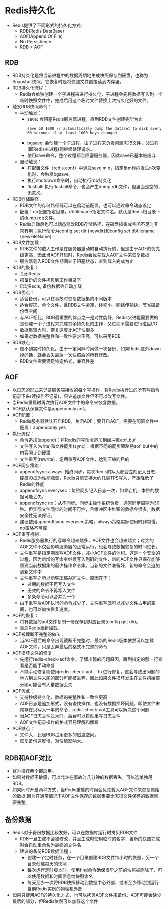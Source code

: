 # Redis持久化

  - Redis提供了不同形式的持久化方式:
    - RDB(Redis DataBase)
    - AOF(Append Of File)
    - No Persistence
    - RDB + AOF
    
## RDB

  - RDB持久化是将当前进程中的数据周期地生成快照保存到硬盘，也称为Snapshot快照，它恢复时是将快照文件直接读到内存里。
  - RDB持久化流程：
    - Redis会单独创建一个子进程来进行持久化，子进程会先将数据写入到一个临时快照文件中，完成后用这个临时文件替换上次持久化好的文件。
  - 触发RDB快照命令：
    - 手动触发：
      - save: 会阻塞Redis服务器进程，直到RDB文件创建完毕为止
        ```
        save 60 1000 // automatically dump the dataset to disk every 60 seconds if at least 1000 keys changed
        ```
      - bgsave: 会创建一个子进程，由子进程来负责创建RDB文件，父进程(即Redis主进程)则继续处理请求。
      - 使用save命令，整个过程都会阻塞服务器，因此save已基本被废弃
    - 自动触发：
      - 在配置文件（redis.conf）中通过save m n，指定当m秒内发生n次变化时，会触发bgsave。
      - 执行shutdown命令时，自动执行rdb持久化
      - flushall: 执行flushall命令，也会产生dump.rdb文件，但里面是空的，无意义。
  - RDB存储路径：
    - RDB文件的存储路径既可以在启动前配置，也可以通过命令动态设定
    - 配置：dir配置指定目录，dbfilename指定文件名。默认是Redis根目录下的dump.rdb文件。
    - Redis启动后也可以动态修改RDB存储路径，在磁盘损害或空间不足时非常有用；执行命令为config set dir {newdir}和config set dbfilename {newFileName}
  - RDB文件加载：
    - RDB文件的载入工作是在服务器启动时自动执行的，但是由于AOF的优先级更高，因此当AOF开启时，Redis会优先载入AOF文件来恢复数据
    - 服务器载入RDB文件期间处于阻塞状态，直到载入完成为止
  - RDB的恢复：
    - 关闭Redis
    - 把备份的文件拷贝到工作目录下
    - 启动Redis, 备份数据会自动加载
  - RDB优点：
    - 适合备份，可以在事故时恢复数据集的不同版本
    - 适合容灾，单个文件，且RDB文件紧凑，体积小，网络传输快，节省磁备份盘空间
    - 与AOF相比，RDB最重要的优点之一是对性能好，Redis父进程需要做的是创建一个子进程来完成其余持久化的工作，父进程不需要进行磁盘I/O
    - 数据集较大时，恢复速度比AOF快很多
    - 如果对数据完整性和一致性要求不高，可以采用RDB
  - RDB缺点：
    - 做不到实时持久化。由于一定间隔时间做一次备份，如果Redis意外down掉的话，就会丢失最后一次快照后的所有修改。
    - RDB文件需要满足特定格式，兼容性差
    
## AOF

  - 以日志的形式来记录服务端接收的每个写操作，将Redis执行过的所有写指令记录下来(读操作不记录)，只许追加文件但不可以改写文件。
  - 当Redis重启时再次执行AOF文件中的命令来恢复数据。
  - AOF默认保存文件是appendonly.aof。
  - AOF配置：
    - Redis服务器默认开启RDB，关闭AOF；要开启AOF，需要在配置文件中配置：appendonly yes
  - 执行流程：
    - 命令追加(append)：将Redis的写命令追加到缓冲区aof_buf
    - 文件写入(write)和文件同步(sync)：根据不同的同步策略将aof_buf中的内容同步到硬盘
    - 文件重写(rewrite)：定期重写AOF文件，达到压缩的目的
  - AOF同步策略：
    - appendfsync always: 始终同步，每次Redis的写入都会立刻记入日志，硬盘IO成为性能瓶颈，Redis只能支持大约几百TPS写入，严重降低了Redis的性能
    - appendfsync everysec：每秒同步记入日志一次，如果宕机，本秒的数据可能丢失。
    - appendfsync no：从不同步。同步由操作系统负责，通常同步周期为30秒。但实际文件同步的时间不可控，且缓冲区中堆积的数据会很多，数据安全性无法保证。
    - 建议使用appendfsync everysec策略，always策略实际使用时非常慢，no策略不可控
  - AOF重写机制： 
    - Redis服务器执行的写命令越来越多，AOF文件也会越来越大；过大的AOF文件不仅会影响服务器的正常运行，也会导致数据恢复的时间过长。
    - 文件重写是指定期重写AOF文件，减小AOF文件的体积。这是一个安全的过程，因为新增的写命令继续写入到旧的文件，新的AOF文件只保存能够重建当前数据集的最少操作命令集。当新的文件准备好，新的命令会追加到新文件中
    - 文件重写之所以能够压缩AOF文件，原因在于：
      - 过期的数据不再写入文件
      - 无效的命令不再写入文件
      - 多条命令可以合并为一个
    - 由于重写后AOF执行的命令减少了，文件重写既可以减少文件占用的空间，也可以加快恢复速度。
  - AOF的恢复：
    - 将有数据的aof文件复制一份保存到对应目录(config get dir)。
    - 重启Redis重新加载。
  - AOF被截断不完整的做法：
    - 当AOF最后的命令出现截断不完整时，最新的Redis版本依然可以加载AOF文件，只是丢弃最后的格式不完整的命令
  - AOF损坏文件的修复：
    - 先运行redis-check-aof命令，了解出现的问题原因，跳到指定的那一行查看是否能手动修复
    - 不能手动修复则使用redis-check-aof --fix进行修复，这会导致出问题的地方到文件末尾的部分可能被丢弃，因此如果文件损坏发生在文件初始部分则可能会有大量数据丢失
  - AOF优点：
    - 支持秒级持久化、数据的完整性和一致性更高
    - AOF日志是追加形式，没有查找操作，也没有数据损坏问题。即使文件末尾存在只写入一半的命令，redis-check-aof工具可以解决这个问题
    - 当AOF日志文件过大时，后台可以自动重写日志文件
    - AOF文件记录操作的格式容易理解和解析
  - AOF缺点：
    - 文件大，比起RDB占用更多的磁盘空间。
    - 恢复备份速度慢，对性能影响大。
  
## RDB和AOF对比

  - 官方推荐两个都启用。
  - 如果对数据不敏感，可以允许在事故时几分钟的数据丢失，可以选单独用RDB。
  - 如果同时开启两种方式，当Redis重启的时候会优先载入AOF文件来恢复原始的数据,因为在通常情况下AOF文件保存的数据集要比RDB文件保存的数据集要完整。
    
## 备份数据

  - Redis对于备份数据比较友好，可以在数据库运行时拷贝RDB文件
    - RDB一旦生成不会被修改，并且生成时使用临时的名字，当新的快照完成时会自动重命名为最终的文件名
    - 建议的备份RDB数据流程：
      - 创建一个定时任务，在一个目录创建RDB文件每小时的快照，另一个目录创建每天的快照
      - 每次运行定时脚本时，使用find命令确保很早之前的快照被删除了，可以使用数据和时间信息给快照命名
      - 每天至少一次将RDB快照移动到数据中心外部，或者至少移动到运行当前Redis实例的物理机外部
  - 如果只使用AOF的持久化方式，也可以拷贝AOF文件来备份。AOF可能会缺少最后的部分，但Redis依然可以加载这个文件
  
